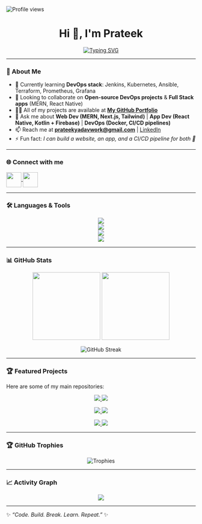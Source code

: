 <!-- Profile views (top-left) -->
<p align="left">
  <img src="https://komarev.com/ghpvc/?username=prateek-gitprojects&label=Profile%20views&color=0e75b6&style=flat" alt="Profile views" />
</p>

<!-- Typing animation -->
<h1 align="center">
  Hi 👋, I'm Prateek  
</h1>

<p align="center">
  <a href="https://github.com/Prateek-GitProjects">
    <img src="https://readme-typing-svg.herokuapp.com?font=Fira+Code&size=25&pause=1000&color=00C3FF&center=true&vCenter=true&width=600&lines=Full+Stack+Developer+%7C+App+Developer;DevOps+Enthusiast+%7C+Cloud+Learner;Always+learning+new+tech+🚀" alt="Typing SVG" />
  </a>
</p>

---

### 🚀 About Me  

- 🌱 Currently learning **DevOps stack**: Jenkins, Kubernetes, Ansible, Terraform, Prometheus, Grafana  
- 👯 Looking to collaborate on **Open-source DevOps projects** & **Full Stack apps** (MERN, React Native)  
- 👨‍💻 All of my projects are available at [**My GitHub Portfolio**](https://github.com/Prateek-GitProjects)  
- 💬 Ask me about **Web Dev (MERN, Next.js, Tailwind)** | **App Dev (React Native, Kotlin + Firebase)** | **DevOps (Docker, CI/CD pipelines)**  
- 📫 Reach me at **prateekyadavwork@gmail.com** | [LinkedIn](https://www.linkedin.com/in/prateekyadav1706/)  
- ⚡ Fun fact: *I can build a website, an app, and a CI/CD pipeline for both 🚀*  

---

### 🌐 Connect with me  
<p align="left">
  <a href="https://linkedin.com/in/prateekyadav1706" target="blank">
    <img align="center" src="https://skillicons.dev/icons?i=linkedin" height="40" />
  </a>
  <a href="mailto:prateekyadavwork@gmail.com" target="blank">
    <img align="center" src="https://skillicons.dev/icons?i=gmail" height="40" />
  </a>
</p>

---

### 🛠️ Languages & Tools  

<p align="center">
  <img src="https://skillicons.dev/icons?i=c,cpp,cs,java,python,php,javascript,kotlin" /><br/>
  <img src="https://skillicons.dev/icons?i=html,css,bootstrap,tailwind,react,nextjs,nodejs,express,mongodb,mysql" /><br/>
  <img src="https://skillicons.dev/icons?i=docker,jenkins,linux,git,github,firebase,figma,postman" /><br/>
  <img src="https://skillicons.dev/icons?i=unity,matlab,photoshop" />
</p>

---

### 📊 GitHub Stats  

<p align="center">
  <img src="https://github-readme-stats.vercel.app/api?username=prateek-gitprojects&show_icons=true&theme=radical" height="180em"/>
  <img src="https://github-readme-stats.vercel.app/api/top-langs/?username=prateek-gitprojects&layout=compact&theme=radical" height="180em"/>
</p>

<p align="center">
  <img src="https://github-readme-streak-stats.herokuapp.com/?user=prateek-gitprojects&theme=radical" alt="GitHub Streak" />
</p>

---

### 🏆 Featured Projects  

Here are some of my main repositories:  

<p align="center">
  <a href="https://github.com/Prateek-GitProjects/FlashCart-App">
    <img src="https://github-readme-stats.vercel.app/api/pin/?username=Prateek-GitProjects&repo=FlashCart-App&theme=tokyonight" />
  </a>
  <a href="https://github.com/Prateek-GitProjects/Linkdock-All-your-links-one-smart-hub">
    <img src="https://github-readme-stats.vercel.app/api/pin/?username=Prateek-GitProjects&repo=Linkdock-All-your-links-one-smart-hub&theme=tokyonight" />
  </a>
</p>

<p align="center">
  <a href="https://github.com/Prateek-GitProjects/Password-Manager-A-MERN-Stack-Project">
    <img src="https://github-readme-stats.vercel.app/api/pin/?username=Prateek-GitProjects&repo=Password-Manager-A-MERN-Stack-Project&theme=tokyonight" />
  </a>
  <a href="https://github.com/Prateek-GitProjects/Bytelinks-URL-Shortener">
    <img src="https://github-readme-stats.vercel.app/api/pin/?username=Prateek-GitProjects&repo=Bytelinks-URL-Shortener&theme=tokyonight" />
  </a>
</p>

<p align="center">
  <a href="https://github.com/Prateek-GitProjects/iTask-Manager">
    <img src="https://github-readme-stats.vercel.app/api/pin/?username=Prateek-GitProjects&repo=iTask-Manager&theme=tokyonight" />
  </a>
  <a href="https://github.com/Prateek-GitProjects/RockStar-Player">
    <img src="https://github-readme-stats.vercel.app/api/pin/?username=Prateek-GitProjects&repo=RockStar-Player&theme=tokyonight" />
  </a>
</p>



---

### 🏆 GitHub Trophies  

<p align="center">
  <img src="https://github-profile-trophy.vercel.app/?username=prateek-gitprojects&theme=algolia&margin-w=15&margin-h=15&column=6" alt="Trophies" />
</p>

---

### 📈 Activity Graph  

<p align="center">
  <img src="https://github-readme-activity-graph.vercel.app/graph?username=prateek-gitprojects&theme=react-dark&bg_color=20232a&hide_border=true" />
</p>

---

✨ *“Code. Build. Break. Learn. Repeat.”* ✨
